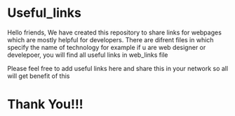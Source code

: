 # Useful_links
Hello friends,
We have created this repository to share links for webpages which are mostly helpful for developers.
There are difrent files in which specify the name of technology for example if u are web designer or develepoer,
you will find all useful links in web_links file

Please feel free to add useful links here and share this in your network so all will get benefit of this


<h1>Thank You!!!  </h1>
